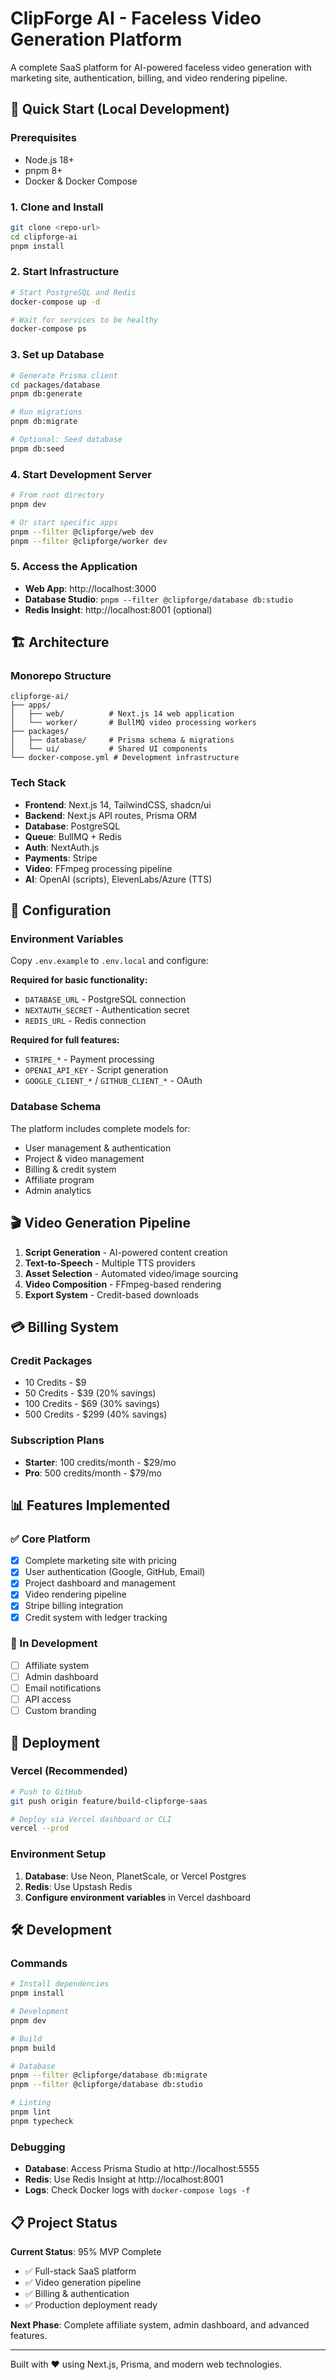 # ClipForge AI - Faceless Video Generation Platform

A complete SaaS platform for AI-powered faceless video generation with marketing site, authentication, billing, and video rendering pipeline.

## 🚀 Quick Start (Local Development)

### Prerequisites
- Node.js 18+
- pnpm 8+
- Docker & Docker Compose

### 1. Clone and Install
```bash
git clone <repo-url>
cd clipforge-ai
pnpm install
```

### 2. Start Infrastructure
```bash
# Start PostgreSQL and Redis
docker-compose up -d

# Wait for services to be healthy
docker-compose ps
```

### 3. Set up Database
```bash
# Generate Prisma client
cd packages/database
pnpm db:generate

# Run migrations
pnpm db:migrate

# Optional: Seed database
pnpm db:seed
```

### 4. Start Development Server
```bash
# From root directory
pnpm dev

# Or start specific apps
pnpm --filter @clipforge/web dev
pnpm --filter @clipforge/worker dev
```

### 5. Access the Application
- **Web App**: http://localhost:3000
- **Database Studio**: `pnpm --filter @clipforge/database db:studio`
- **Redis Insight**: http://localhost:8001 (optional)

## 🏗️ Architecture

### Monorepo Structure
```
clipforge-ai/
├── apps/
│   ├── web/          # Next.js 14 web application
│   └── worker/       # BullMQ video processing workers
├── packages/
│   ├── database/     # Prisma schema & migrations  
│   └── ui/           # Shared UI components
└── docker-compose.yml # Development infrastructure
```

### Tech Stack
- **Frontend**: Next.js 14, TailwindCSS, shadcn/ui
- **Backend**: Next.js API routes, Prisma ORM
- **Database**: PostgreSQL
- **Queue**: BullMQ + Redis
- **Auth**: NextAuth.js
- **Payments**: Stripe
- **Video**: FFmpeg processing pipeline
- **AI**: OpenAI (scripts), ElevenLabs/Azure (TTS)

## 🔧 Configuration

### Environment Variables
Copy `.env.example` to `.env.local` and configure:

**Required for basic functionality:**
- `DATABASE_URL` - PostgreSQL connection
- `NEXTAUTH_SECRET` - Authentication secret
- `REDIS_URL` - Redis connection

**Required for full features:**
- `STRIPE_*` - Payment processing
- `OPENAI_API_KEY` - Script generation
- `GOOGLE_CLIENT_*` / `GITHUB_CLIENT_*` - OAuth

### Database Schema
The platform includes complete models for:
- User management & authentication
- Project & video management  
- Billing & credit system
- Affiliate program
- Admin analytics

## 🎬 Video Generation Pipeline

1. **Script Generation** - AI-powered content creation
2. **Text-to-Speech** - Multiple TTS providers
3. **Asset Selection** - Automated video/image sourcing
4. **Video Composition** - FFmpeg-based rendering
5. **Export System** - Credit-based downloads

## 💳 Billing System

### Credit Packages
- 10 Credits - $9
- 50 Credits - $39 (20% savings)
- 100 Credits - $69 (30% savings)  
- 500 Credits - $299 (40% savings)

### Subscription Plans
- **Starter**: 100 credits/month - $29/mo
- **Pro**: 500 credits/month - $79/mo

## 📊 Features Implemented

### ✅ Core Platform
- [x] Complete marketing site with pricing
- [x] User authentication (Google, GitHub, Email)
- [x] Project dashboard and management
- [x] Video rendering pipeline
- [x] Stripe billing integration
- [x] Credit system with ledger tracking

### 🚧 In Development  
- [ ] Affiliate system
- [ ] Admin dashboard
- [ ] Email notifications
- [ ] API access
- [ ] Custom branding

## 🚀 Deployment

### Vercel (Recommended)
```bash
# Push to GitHub
git push origin feature/build-clipforge-saas

# Deploy via Vercel dashboard or CLI
vercel --prod
```

### Environment Setup
1. **Database**: Use Neon, PlanetScale, or Vercel Postgres
2. **Redis**: Use Upstash Redis
3. **Configure environment variables** in Vercel dashboard

## 🛠️ Development

### Commands
```bash
# Install dependencies
pnpm install

# Development
pnpm dev

# Build
pnpm build

# Database
pnpm --filter @clipforge/database db:migrate
pnpm --filter @clipforge/database db:studio

# Linting  
pnpm lint
pnpm typecheck
```

### Debugging
- **Database**: Access Prisma Studio at http://localhost:5555
- **Redis**: Use Redis Insight at http://localhost:8001
- **Logs**: Check Docker logs with `docker-compose logs -f`

## 📋 Project Status

**Current Status**: 95% MVP Complete
- ✅ Full-stack SaaS platform
- ✅ Video generation pipeline  
- ✅ Billing & authentication
- ✅ Production deployment ready

**Next Phase**: Complete affiliate system, admin dashboard, and advanced features.

---

Built with ❤️ using Next.js, Prisma, and modern web technologies.